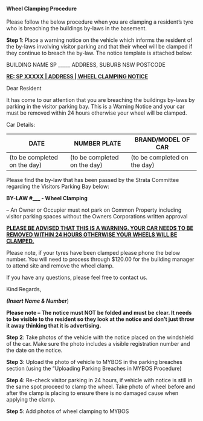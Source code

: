 #### Wheel Clamping Procedure 

Please follow the below procedure when you are clamping a resident’s tyre who is breaching the buildings by-laws in the basement.  

**Step 1**: Place a warning notice on the vehicle which informs the resident of the by-laws involving visitor parking and that their wheel will be clamped if they continue to breach the by-law. The notice template is attached below:  



BUILDING NAME 
SP _____ 
ADDRESS, 
SUBURB 
NSW  POSTCODE  

**<u>RE: SP XXXXX | ADDRESS | WHEEL CLAMPING NOTICE</u>**  

Dear Resident  

It has come to our attention that you are breaching the buildings by-laws by parking in the visitor parking bay. This is a Warning Notice and your car must be removed within 24 hours otherwise your wheel will be clamped.  

Car Details:  

| DATE                         | NUMBER PLATE                 | BRAND/MODEL OF CAR           |
| ---------------------------- | ---------------------------- | ---------------------------- |
| (to be completed on the day) | (to be completed on the day) | (to be completed on the day) |

Please find the by-law that has been passed by the Strata Committee regarding the Visitors Parking Bay below:  

**BY-LAW #___ - Wheel Clamping** 

– An Owner or Occupier must not park on Common Property including visitor parking spaces without the Owners Corporations written approval

 **<u>PLEASE BE ADVISED THAT THIS IS A WARNING. YOUR CAR NEEDS TO BE REMOVED WITHIN 24 HOURS OTHERWISE YOUR WHEELS WILL BE CLAMPED.</u>**


 Please note, if your tyres have been clamped please phone the below number. You will need to process through $120.00 for the building manager to attend site and remove the wheel clamp.  

If you have any questions, please feel free to contact us.  

Kind Regards,  

***(Insert Name & Number***)  

 

  

**Please note – The notice must NOT be folded and must be clear. It needs to be visible to the resident so they look at the notice and don’t just throw it away thinking that it is advertising.**  

**Step 2**: Take photos of the vehicle with the notice placed on the windshield of the car. Make sure the photo includes a visible registration number and the date on the notice.  

**Step 3**: Upload the photo of vehicle to MYBOS in the parking breaches section (using the “Uploading Parking Breaches in MYBOS Procedure) 

**Step 4**: Re-check visitor parking in 24 hours, if vehicle with notice is still in the same spot proceed to clamp the wheel. Take photo of wheel before and after the clamp is placing to ensure there is no damaged cause when applying the clamp. 

**Step 5**: Add photos of wheel clamping to MYBOS 

 